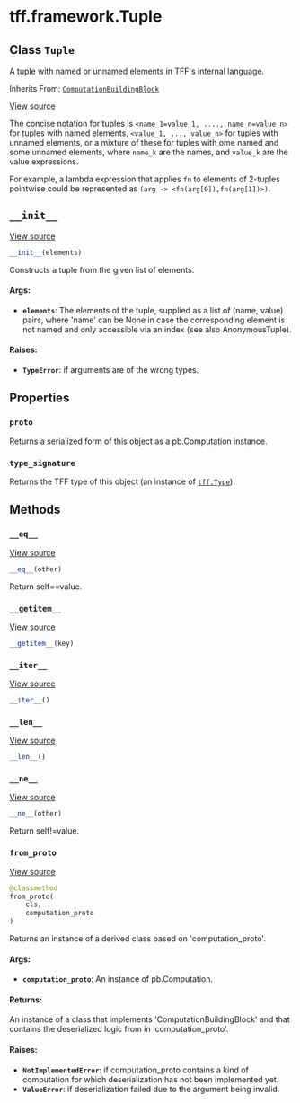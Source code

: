 <div itemscope itemtype="http://developers.google.com/ReferenceObject">
<meta itemprop="name" content="tff.framework.Tuple" />
<meta itemprop="path" content="Stable" />
<meta itemprop="property" content="proto"/>
<meta itemprop="property" content="type_signature"/>
<meta itemprop="property" content="__eq__"/>
<meta itemprop="property" content="__getitem__"/>
<meta itemprop="property" content="__init__"/>
<meta itemprop="property" content="__iter__"/>
<meta itemprop="property" content="__len__"/>
<meta itemprop="property" content="__ne__"/>
<meta itemprop="property" content="from_proto"/>
</div>

# tff.framework.Tuple

## Class `Tuple`

A tuple with named or unnamed elements in TFF's internal language.

Inherits From:
[`ComputationBuildingBlock`](../../tff/framework/ComputationBuildingBlock.md)

<a target="_blank" href="http://github.com/tensorflow/federated/tree/master/tensorflow_federated/python/core/impl/computation_building_blocks.py">View
source</a>

<!-- Placeholder for "Used in" -->

The concise notation for tuples is `<name_1=value_1, ...., name_n=value_n>` for
tuples with named elements, `<value_1, ..., value_n>` for tuples with unnamed
elements, or a mixture of these for tuples with ome named and some unnamed
elements, where `name_k` are the names, and `value_k` are the value expressions.

For example, a lambda expression that applies `fn` to elements of 2-tuples
pointwise could be represented as `(arg -> <fn(arg[0]),fn(arg[1])>)`.

<h2 id="__init__"><code>__init__</code></h2>

<a target="_blank" href="http://github.com/tensorflow/federated/tree/master/tensorflow_federated/python/core/impl/computation_building_blocks.py">View
source</a>

```python
__init__(elements)
```

Constructs a tuple from the given list of elements.

#### Args:

*   <b>`elements`</b>: The elements of the tuple, supplied as a list of (name,
    value) pairs, where 'name' can be None in case the corresponding element is
    not named and only accessible via an index (see also AnonymousTuple).

#### Raises:

*   <b>`TypeError`</b>: if arguments are of the wrong types.

## Properties

<h3 id="proto"><code>proto</code></h3>

Returns a serialized form of this object as a pb.Computation instance.

<h3 id="type_signature"><code>type_signature</code></h3>

Returns the TFF type of this object (an instance of
<a href="../../tff/Type.md"><code>tff.Type</code></a>).

## Methods

<h3 id="__eq__"><code>__eq__</code></h3>

<a target="_blank" href="http://github.com/tensorflow/federated/tree/master/tensorflow_federated/python/common_libs/anonymous_tuple.py">View
source</a>

```python
__eq__(other)
```

Return self==value.

<h3 id="__getitem__"><code>__getitem__</code></h3>

<a target="_blank" href="http://github.com/tensorflow/federated/tree/master/tensorflow_federated/python/common_libs/anonymous_tuple.py">View
source</a>

```python
__getitem__(key)
```

<h3 id="__iter__"><code>__iter__</code></h3>

<a target="_blank" href="http://github.com/tensorflow/federated/tree/master/tensorflow_federated/python/common_libs/anonymous_tuple.py">View
source</a>

```python
__iter__()
```

<h3 id="__len__"><code>__len__</code></h3>

<a target="_blank" href="http://github.com/tensorflow/federated/tree/master/tensorflow_federated/python/common_libs/anonymous_tuple.py">View
source</a>

```python
__len__()
```

<h3 id="__ne__"><code>__ne__</code></h3>

<a target="_blank" href="http://github.com/tensorflow/federated/tree/master/tensorflow_federated/python/common_libs/anonymous_tuple.py">View
source</a>

```python
__ne__(other)
```

Return self!=value.

<h3 id="from_proto"><code>from_proto</code></h3>

<a target="_blank" href="http://github.com/tensorflow/federated/tree/master/tensorflow_federated/python/core/impl/computation_building_blocks.py">View
source</a>

```python
@classmethod
from_proto(
    cls,
    computation_proto
)
```

Returns an instance of a derived class based on 'computation_proto'.

#### Args:

*   <b>`computation_proto`</b>: An instance of pb.Computation.

#### Returns:

An instance of a class that implements 'ComputationBuildingBlock' and that
contains the deserialized logic from in 'computation_proto'.

#### Raises:

*   <b>`NotImplementedError`</b>: if computation_proto contains a kind of
    computation for which deserialization has not been implemented yet.
*   <b>`ValueError`</b>: if deserialization failed due to the argument being
    invalid.
